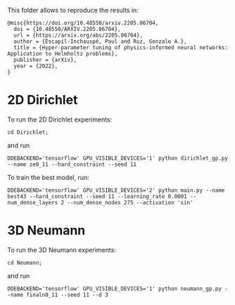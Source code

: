 This folder allows to reproduce the results in:

```
@misc{https://doi.org/10.48550/arxiv.2205.06704,
  doi = {10.48550/ARXIV.2205.06704},
  url = {https://arxiv.org/abs/2205.06704},
  author = {Escapil-Inchauspé, Paul and Ruz, Gonzalo A.},
  title = {Hyper-parameter tuning of physics-informed neural networks: Application to Helmholtz problems},
  publisher = {arXiv},
  year = {2022},
}
```

# 2D Dirichlet

To run the 2D Dirichlet experiments:

```
cd Dirichlet;
```
and run
```
DDEBACKEND='tensorflow' GPU_VISIBLE_DEVICES='1' python dirichlet_gp.py --name ze0_11 --hard_constraint --seed 11
```

To train the best model, run:
```
DDEBACKEND='tensorflow' GPU_VISIBLE_DEVICES='2' python main.py --name best43 --hard_constraint --seed 11 --learning_rate 0.0001 --num_dense_layers 2 --num_dense_nodes 275 --activation 'sin'
```


# 3D Neumann

To run the 3D Neumann experiments:


```
cd Neumann;
```
and run
```
DDEBACKEND='tensorflow' GPU_VISIBLE_DEVICES='1' python neumann_gp.py --name finaln0_11 --seed 11 --d 3
```


